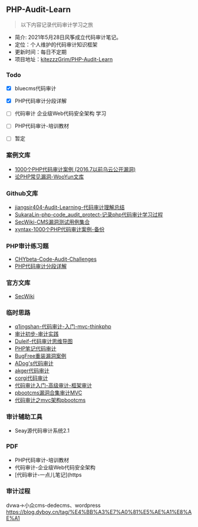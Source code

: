 ## PHP-Audit-Learn
> 以下内容记录代码审计学习之旅

- 简介: 2021年5月28日风筝成立代码审计笔记。
- 定位：个人维护的代码审计知识框架
- 更新时间：每日不定期
- 项目地址：[kitezzzGrim/PHP-Audit-Learn](#kitezzzGrim/PHP-Audit-Learn)


### Todo
- [x] bluecms代码审计
- [x] PHP代码审计分段详解
- [ ] 代码审计 企业级Web代码安全架构 学习
- [ ] PHP代码审计-培训教材
- [ ] 暂定


### 案例文库
- [1000个PHP代码审计案例 (2016.7以前乌云公开漏洞)](https://php.mengsec.com/)
- [论PHP常见漏洞-WooYun文库](https://wizardforcel.gitbooks.io/php-common-vulnerability/content/)


### Github文库
- [jiangsir404-Audit-Learning-代码审计理解总结](https://github.com/jiangsir404/Audit-Learning#todo)
- [SukaraLin-php-code_audit_protect-记录php代码审计学习过程](https://github.com/SukaraLin/php_code_audit_project)
- [SecWiki-CMS漏洞测试用例集合](https://github.com/SecWiki/CMS-Hunter)
- [xyntax-1000个PHP代码审计案例-备份](https://github.com/Xyntax/1000php)


### PHP审计练习题
- [CHYbeta-Code-Audit-Challenges](https://github.com/CHYbeta/Code-Audit-Challenges)
- [PHP代码审计分段详解](https://github.com/bowu678/php_bugs)

### 官方文库
- [SecWiki](https://www.sec-wiki.com/)

### 临时思路
- [q1ingshan-代码审计-入门-mvc-thinkphp](https://www.evi1s.com/category/%E4%BB%A3%E7%A0%81%E5%AE%A1%E8%AE%A1/4/)
- [审计初步-审计实践](https://github.com/spoock1024/web-security/blob/master/articles/PHP%E4%BB%A3%E7%A0%81%E5%AE%A1%E8%AE%A1%E5%AD%A6%E4%B9%A0.md)
- [Duleif-代码审计思维导图](https://www.yuque.com/u399151/urs5gq/bseggs)
- [PHP笔记代码审计](https://www.kancloud.cn/a173512/php_note/1460405)
- [BugFree重装漏洞案例](https://www.secwalker.com/index.php/archives/8/)
- [ADog's代码审计](http://foreversong.cn/archives/387)
- [akger代码审计](https://www.cnblogs.com/akger/p/14865567.html)
- [corgi代码审计](https://www.yuque.com/corgi/so4wby/ylr082)
- [代码审计入门-高级审计-框架审计](https://www.hacking8.com/MiscSecNotes/php/audio.html)
- [pbootcms漏洞合集审计MVC](https://www.yuque.com/pmiaowu/bfgkkh/eh4wl7)
- [代码审计之mvc架构pbootcms](https://yanmie-art.github.io/2021/02/19/%E4%BB%A3%E7%A0%81%E5%AE%A1%E8%AE%A1%E4%B9%8Bmvc%E6%9E%B6%E6%9E%84pbootcms/)
### 审计辅助工具
- Seay源代码审计系统2.1

### PDF 
- PHP代码审计-培训教材
- 代码审计-企业级Web代码安全架构
- [代码审计-一点儿笔记](https

### 审计过程

dvwa->小众cms-dedecms、wordpress
https://blog.dyboy.cn/tag/%E4%BB%A3%E7%A0%81%E5%AE%A1%E8%AE%A1

